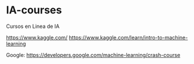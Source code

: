 # IA-courses
Cursos en Linea de IA

https://www.kaggle.com/
https://www.kaggle.com/learn/intro-to-machine-learning

Google:
https://developers.google.com/machine-learning/crash-course
